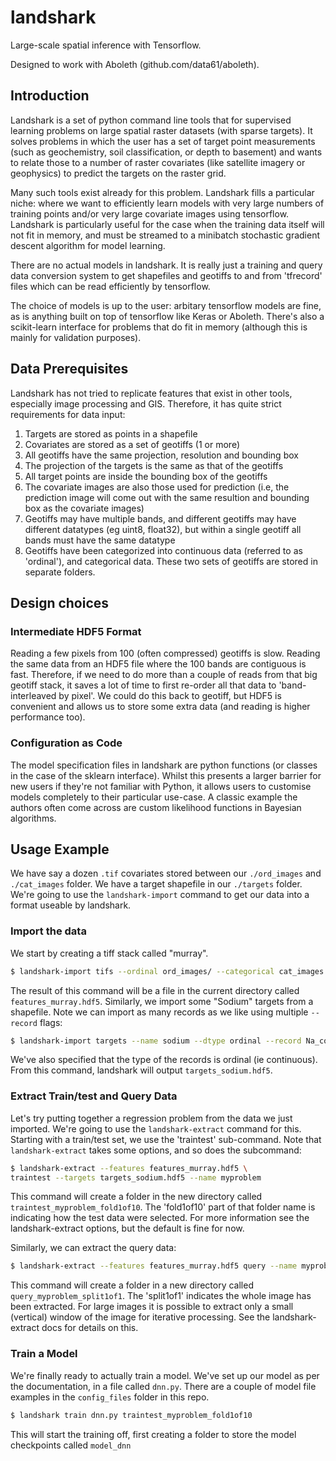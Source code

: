 # landshark

Large-scale spatial inference with Tensorflow.

Designed to work with Aboleth (github.com/data61/aboleth).


## Introduction

Landshark is a set of python command line tools that for supervised learning
problems on large spatial raster datasets (with sparse targets).  It solves
problems in which the user has a set of target point measurements (such as
geochemistry, soil classification, or depth to basement) and wants to relate
those to a number of raster covariates (like satellite imagery or geophysics)
to predict the targets on the raster grid.

Many such tools exist already for this problem. Landshark fills a particular
niche: where we want to efficiently learn models with very large numbers of
training points and/or very large covariate images using tensorflow. Landshark
is particularly useful for the case when the training data itself will not fit
in memory, and must be streamed to a minibatch stochastic gradient descent
algorithm for model learning.

There are no actual models in landshark. It is really just a training and query
data conversion system to get shapefiles and geotiffs to and from 'tfrecord'
files which can be read efficiently by tensorflow.

The choice of models is up to the user: arbitary tensorflow models are fine, as
is anything built on top of tensorflow like Keras or Aboleth. There's also
a scikit-learn interface for problems that do fit in memory (although this is
mainly for validation purposes).


## Data Prerequisites

Landshark has not tried to replicate features that exist in other tools,
especially image processing and GIS. Therefore, it has quite strict
requirements for data input:

1. Targets are stored as points in a shapefile
2. Covariates are stored as a set of geotiffs (1 or more)
3. All geotiffs have the same projection, resolution and bounding box
4. The projection of the targets is the same as that of the geotiffs
4. All target points are inside the bounding box of the geotiffs
5. The covariate images are also those used for prediction (i.e, the prediction
   image will come out with the same resultion and bounding box as the
   covariate images)
6. Geotiffs may have multiple bands, and different geotiffs may have different
   datatypes (eg uint8, float32), but within a single geotiff all bands must
   have the same datatype
7. Geotiffs have been categorized into continuous data (referred to as 'ordinal'), 
   and categorical data. These two sets of geotiffs are stored in separate
   folders.

## Design choices

### Intermediate HDF5 Format

Reading a few pixels from 100 (often compressed) geotiffs is slow. Reading
the same data from an HDF5 file where the 100 bands are contiguous is fast.
Therefore, if we need to do more than a couple of reads from that big geotiff
stack, it saves a lot of time to first re-order all that data to
'band-interleaved by pixel'. We could do this back to geotiff, but HDF5 is
convenient and allows us to store some extra data (and reading is higher
performance too). 


### Configuration as Code

The model specification files in landshark are python functions (or classes in
the case of the sklearn interface). Whilst this presents a larger barrier for
new users if they're not familiar with Python, it allows users to customise
models completely to their particular use-case. A classic example the authors
often come across are custom likelihood functions in Bayesian algorithms.


## Usage Example

We have say a dozen `.tif` covariates stored between our `./ord_images` and
`./cat_images` folder. We have a target shapefile in our `./targets` folder. 
We're going to use the `landshark-import` command to get our data into a format
useable by landshark.

### Import the data

We start by creating a tiff stack called "murray".

```bash
$ landshark-import tifs --ordinal ord_images/ --categorical cat_images --name murray
```

The result of this command will be a file in the current directory called 
`features_murray.hdf5`. Similarly, we import some "Sodium" targets from
a shapefile. Note we can import as many records as we like using multiple
`--record` flags:

```bash
$ landshark-import targets --name sodium --dtype ordinal --record Na_conc --record meas_error
```

We've also specified that the type of the records is ordinal (ie continuous).
From this command, landshark will output `targets_sodium.hdf5`.

### Extract Train/test and Query Data

Let's try putting together a regression problem from the data we just imported.
We're going to use the `landshark-extract` command  for this. 
Starting with a train/test set, we use the 'traintest' sub-command. Note that
`landshark-extract` takes some options, and so does the subcommand:

```bash
$ landshark-extract --features features_murray.hdf5 \
traintest --targets targets_sodium.hdf5 --name myproblem
```

This command will create a folder in the new directory called
`traintest_myproblem_fold1of10`. The 'fold1of10' part of that folder name is
indicating how the test data were selected. For more information see the
landshark-extract options, but the default is fine for now.

Similarly, we can extract the query data:

```bash
$ landshark-extract --features features_murray.hdf5 query --name myproblem
```

This command will create a folder in a new directory called
`query_myproblem_split1of1`. The 'split1of1' indicates the whole image has been
extracted. For large images it is possible to extract only a small (vertical)
window of the image for iterative processing. See the landshark-extract docs
for details on this.


### Train a Model
We're finally ready to actually train a model. We've set up our model as per
the documentation, in a file called `dnn.py`. There are a couple of model file
examples in the `config_files` folder in this repo.

```bash
$ landshark train dnn.py traintest_myproblem_fold1of10
```
This will start the training off, first creating a folder to store the model
checkpoints called `model_dnn`




